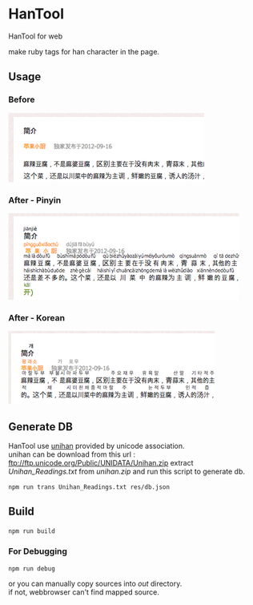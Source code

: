 # HanTool
HanTool for web

make ruby tags for han character in the page.

## Usage
### Before
![prev](prev.png)
### After - Pinyin
![after pinyin](after_pinyin.png)
### After - Korean
![after korean](after_korean.png)

## Generate DB
HanTool use [unihan](http://www.unicode.org/reports/tr38/#Unihan.zip) provided by unicode association.  
unihan can be download from this url : ftp://ftp.unicode.org/Public/UNIDATA/Unihan.zip
extract *Unihan_Readings.txt* from *unihan.zip*
and run this script to generate db.
```shell
npm run trans Unihan_Readings.txt res/db.json
```

## Build
```shell
npm run build
```

### For Debugging
```shell
npm run debug
```
or you can manually copy sources into *out* directory.  
if not, webbrowser can't find mapped source.
